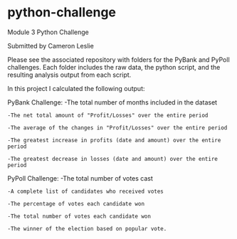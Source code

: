 # python-challenge
Module 3 Python Challenge

Submitted by Cameron Leslie

Please see the associated repository with folders for the PyBank and PyPoll challenges. Each folder includes the raw data, the python script, and the resulting analysis output from each script.

In this project I calculated the following output:

PyBank Challenge:
    -The total number of months included in the dataset

    -The net total amount of "Profit/Losses" over the entire period

    -The average of the changes in "Profit/Losses" over the entire period

    -The greatest increase in profits (date and amount) over the entire period

    -The greatest decrease in losses (date and amount) over the entire period

PyPoll Challenge:
    -The total number of votes cast

    -A complete list of candidates who received votes

    -The percentage of votes each candidate won

    -The total number of votes each candidate won

    -The winner of the election based on popular vote.